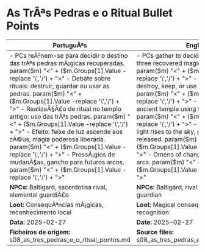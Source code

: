 ﻿# As TrÃªs Pedras e o Ritual  Bullet Points

| PortuguÃªs                                                                                                                                                                                                                                                                                                                                     | English                                                                                                                                                                                                                                                                                                                |
| --------------------------------------------------------------------------------------------------------------------------------------------------------------------------------------------------------------------------------------------------------------------------------------------------------------------------------------------- | ---------------------------------------------------------------------------------------------------------------------------------------------------------------------------------------------------------------------------------------------------------------------------------------------------------------------- |
| - PCs reÃºnem-se para decidir o destino das trÃªs pedras mÃ¡gicas recuperadas. param($m) "<" + ($m.Groups[1].Value -replace '\\','/') + ">" - Debate sobre rituais: destruir, guardar ou usar as pedras. param($m) "<" + ($m.Groups[1].Value -replace '\\','/') + ">" - RealizaÃ§Ã£o de ritual no templo antigo: uso das trÃªs pedras. param($m) "<" + ($m.Groups[1].Value -replace '\\','/') + ">" - Efeito: feixe de luz ascende aos cÃ©us, magia poderosa liberada. param($m) "<" + ($m.Groups[1].Value -replace '\\','/') + ">" - PressÃ¡gios de mudanÃ§as, gancho para futuros arcos. param($m) "<" + ($m.Groups[1].Value -replace '\\','/') + ">"  | - PCs gather to decide the fate of the three recovered magic stones. param($m) "<" + ($m.Groups[1].Value -replace '\\','/') + ">" - Debate on rituals: destroy, keep, or use the stones. param($m) "<" + ($m.Groups[1].Value -replace '\\','/') + ">" - Ritual performed in ancient temple using the three stones. param($m) "<" + ($m.Groups[1].Value -replace '\\','/') + ">" - Effect: a beam of light rises to the sky, powerful magic released. param($m) "<" + ($m.Groups[1].Value -replace '\\','/') + ">" - Omens of change, hook for future arcs. param($m) "<" + ($m.Groups[1].Value -replace '\\','/') + ">"  |
| **NPCs:** Baltigard, sacerdotisa rival, elemental guardiÃ£o                                                                                                                                                                                                                                                                                    | **NPCs:** Baltigard, rival priestess, elemental guardian                                                                                                                                                                                                                                                               |
| **Loot:** ConsequÃªncias mÃ¡gicas, reconhecimento local                                                                                                                                                                                                                                                                                         | **Loot:** Magical consequences, local recognition                                                                                                                                                                                                                                                                      |
| **Data:** 2025-02-27                                                                                                                                                                                                                                                                                                                          | **Date:** 2025-02-27                                                                                                                                                                                                                                                                                                   |
| **Ficheiros de origem:** s08_as_tres_pedras_e_o_ritual_pontos.md                                                                                                                                                                                                                                                                              | **Source files:** s08_as_tres_pedras_e_o_ritual_pontos.md                                                                                                                                                                                                                                                              |

























